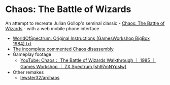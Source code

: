Chaos: The Battle of Wizards
============================

An attempt to recreate Julian Gollop's seminal classic - [Chaos: The Battle of Wizards](https://en.wikipedia.org/wiki/Chaos:_The_Battle_of_Wizards) - with a web mobile phone interface

* [WorldOfSpectrum: Original Instructions (GamesWorkshop BigBox 1984).txt](https://worldofspectrum.net/pub/sinclair/games-info/c/Chaos.txt)
* [The incomplete commented Chaos disassembly](https://zxnet.co.uk/spectrum/chaos/index.html)
* Gameplay footage
  * [YouTube: Chaos： The Battle of Wizards Walkthrough ｜ 1985 ｜ Games Workshop ｜ ZX Spectrum [sh97mNYpsIw]](https://www.youtube.com/watch?v=sh97mNYpsIw)
* Other remakes
  * [lewster32/archaos](https://github.com/lewster32/archaos)
